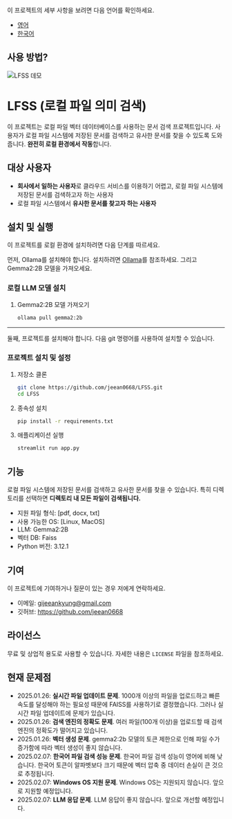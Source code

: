 이 프로젝트의 세부 사항을 보려면 다음 언어를 확인하세요.

- [영어](README.en.md)
- [한국어](README.ko.md)

## 사용 방법?
![LFSS 데모](introduction.gif)

# LFSS (로컬 파일 의미 검색)

이 프로젝트는 로컬 파일 벡터 데이터베이스를 사용하는 문서 검색 프로젝트입니다. 사용자가 로컬 파일 시스템에 저장된 문서를 검색하고 유사한 문서를 찾을 수 있도록 도와줍니다. **완전히 로컬 환경에서 작동**합니다.

## 대상 사용자
- **회사에서 일하는 사용자**로 클라우드 서비스를 이용하기 어렵고, 로컬 파일 시스템에 저장된 문서를 검색하고자 하는 사용자
- 로컬 파일 시스템에서 **유사한 문서를 찾고자 하는 사용자**

## 설치 및 실행

이 프로젝트를 로컬 환경에 설치하려면 다음 단계를 따르세요.

먼저, Ollama를 설치해야 합니다. 설치하려면 [Ollama](https://ollama.com)를 참조하세요. 그리고 Gemma2:2B 모델을 가져오세요.

### 로컬 LLM 모델 설치

1. Gemma2:2B 모델 가져오기
    ```bash
    ollama pull gemma2:2b
    ```

---

둘째, 프로젝트를 설치해야 합니다. 다음 git 명령어를 사용하여 설치할 수 있습니다.

### 프로젝트 설치 및 설정

1. 저장소 클론

   ```bash
   git clone https://github.com/jeean0668/LFSS.git
   cd LFSS
   ```

2. 종속성 설치
    ```bash
    pip install -r requirements.txt
    ```

3. 애플리케이션 실행

   ```bash
   streamlit run app.py
   ```

## 기능

로컬 파일 시스템에 저장된 문서를 검색하고 유사한 문서를 찾을 수 있습니다. 특히 디렉토리를 선택하면 **디렉토리 내 모든 파일이 검색됩니다.**

- 지원 파일 형식: [pdf, docx, txt]
- 사용 가능한 OS: [Linux, MacOS]
- LLM: Gemma2:2B
- 벡터 DB: Faiss
- Python 버전: 3.12.1

## 기여

이 프로젝트에 기여하거나 질문이 있는 경우 저에게 연락하세요.

- 이메일: gijeeankyung@gmail.com
- 깃허브: https://github.com/jeean0668

## 라이선스

무료 및 상업적 용도로 사용할 수 있습니다. 자세한 내용은 `LICENSE` 파일을 참조하세요.

## 현재 문제점
- 2025.01.26: **실시간 파일 업데이트 문제**. 1000개 이상의 파일을 업로드하고 빠른 속도를 달성해야 하는 필요성 때문에 FAISS를 사용하기로 결정했습니다. 그러나 실시간 파일 업데이트에 문제가 있습니다.
- 2025.01.26: **검색 엔진의 정확도 문제**. 여러 파일(100개 이상)을 업로드할 때 검색 엔진의 정확도가 떨어지고 있습니다.
- 2025.01.26: **벡터 생성 문제**. gemma2:2b 모델의 토큰 제한으로 인해 파일 수가 증가함에 따라 벡터 생성이 좋지 않습니다.
- 2025.02.07: **한국어 파일 검색 성능 문제**. 한국어 파일 검색 성능이 영어에 비해 낮습니다. 한국어 토큰이 알파벳보다 크기 때문에 벡터 압축 중 데이터 손실이 큰 것으로 추정됩니다.
- 2025.02.07: **Windows OS 지원 문제**. Windows OS는 지원되지 않습니다. 앞으로 지원할 예정입니다.
- 2025.02.07: **LLM 응답 문제**. LLM 응답이 좋지 않습니다. 앞으로 개선할 예정입니다.

